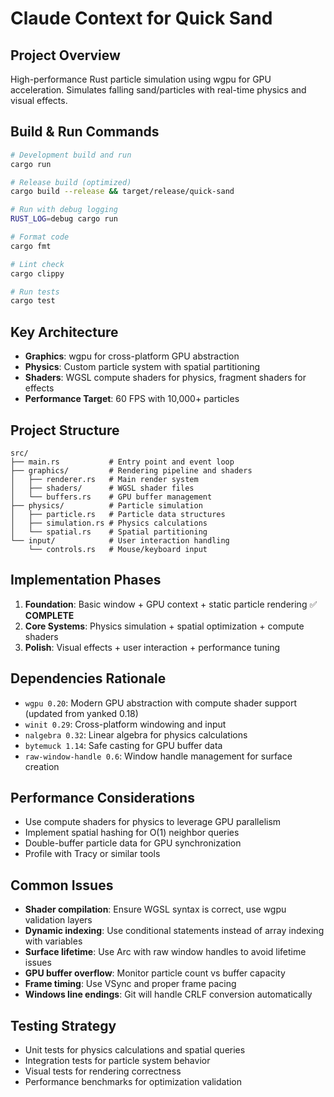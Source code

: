 # Claude Context for Quick Sand

## Project Overview
High-performance Rust particle simulation using wgpu for GPU acceleration. Simulates falling sand/particles with real-time physics and visual effects.

## Build & Run Commands
```bash
# Development build and run
cargo run

# Release build (optimized)
cargo build --release && target/release/quick-sand

# Run with debug logging
RUST_LOG=debug cargo run

# Format code
cargo fmt

# Lint check
cargo clippy

# Run tests
cargo test
```

## Key Architecture
- **Graphics**: wgpu for cross-platform GPU abstraction
- **Physics**: Custom particle system with spatial partitioning
- **Shaders**: WGSL compute shaders for physics, fragment shaders for effects
- **Performance Target**: 60 FPS with 10,000+ particles

## Project Structure
```
src/
├── main.rs           # Entry point and event loop
├── graphics/         # Rendering pipeline and shaders
│   ├── renderer.rs   # Main render system
│   ├── shaders/      # WGSL shader files
│   └── buffers.rs    # GPU buffer management
├── physics/          # Particle simulation
│   ├── particle.rs   # Particle data structures
│   ├── simulation.rs # Physics calculations
│   └── spatial.rs    # Spatial partitioning
└── input/            # User interaction handling
    └── controls.rs   # Mouse/keyboard input
```

## Implementation Phases
1. **Foundation**: Basic window + GPU context + static particle rendering ✅ **COMPLETE**
2. **Core Systems**: Physics simulation + spatial optimization + compute shaders
3. **Polish**: Visual effects + user interaction + performance tuning

## Dependencies Rationale
- `wgpu 0.20`: Modern GPU abstraction with compute shader support (updated from yanked 0.18)
- `winit 0.29`: Cross-platform windowing and input
- `nalgebra 0.32`: Linear algebra for physics calculations
- `bytemuck 1.14`: Safe casting for GPU buffer data
- `raw-window-handle 0.6`: Window handle management for surface creation

## Performance Considerations
- Use compute shaders for physics to leverage GPU parallelism
- Implement spatial hashing for O(1) neighbor queries
- Double-buffer particle data for GPU synchronization
- Profile with Tracy or similar tools

## Common Issues
- **Shader compilation**: Ensure WGSL syntax is correct, use wgpu validation layers
- **Dynamic indexing**: Use conditional statements instead of array indexing with variables
- **Surface lifetime**: Use Arc<Window> with raw window handles to avoid lifetime issues
- **GPU buffer overflow**: Monitor particle count vs buffer capacity
- **Frame timing**: Use VSync and proper frame pacing
- **Windows line endings**: Git will handle CRLF conversion automatically

## Testing Strategy
- Unit tests for physics calculations and spatial queries
- Integration tests for particle system behavior  
- Visual tests for rendering correctness
- Performance benchmarks for optimization validation